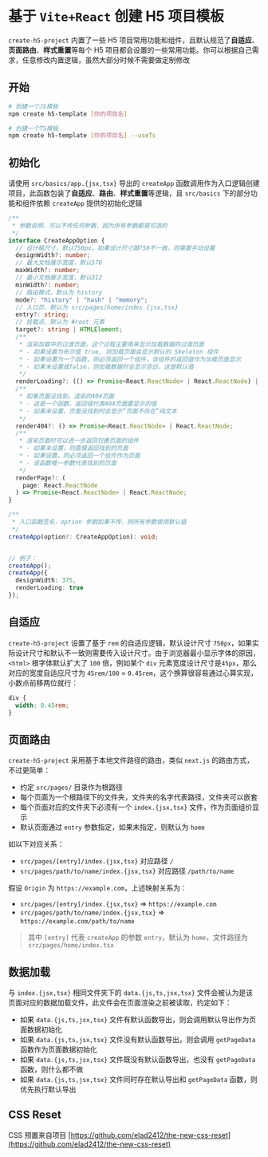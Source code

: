 # 基于 `Vite+React` 创建 H5 项目模板

`create-h5-project` 内置了一些 H5 项目常用功能和组件，且默认规范了**自适应**、**页面路由**、**样式重置**等每个 H5 项目都会设置的一些常用功能。你可以根据自己需求，任意修改内置逻辑，虽然大部分时候不需要做定制修改

## 开始

```bash
# 创建一个JS模板
npm create h5-template [你的项目名]

# 创建一个TS模板
npm create h5-template [你的项目名] --useTs
```

## 初始化

请使用 `src/basics/app.{jsx,tsx}` 导出的 `createApp` 函数调用作为入口逻辑创建项目，此函数包装了**自适应**、**路由**、**样式重置**等逻辑，且 `src/basics` 下的部分功能和组件依赖 `createApp` 提供的初始化逻辑

```ts
/**
 * 参数说明，可以不传任何参数，因为所有参数都是可选的
 */
interface CreateAppOption {
  // 设计稿尺寸，默认750px，如果设计尺寸跟750不一致，则需要手动设置
  designWidth?: number;
  // 最大文档展示宽度，默认576
  maxWidth?: number;
  // 最小文档展示宽度，默认312
  minWidth?: number;
  // 路由模式，默认为 history
  mode?: "history" | "hash" | "memory";
  // 入口页，默认为 src/pages/home/index.{jsx,tsx}
  entry?: string;
  // 挂载点，默认为 #root 元素
  target?: string | HTMLElement;
  /**
   * 渲染加载中的过渡页面，这个过程主要用来显示加载数据的过渡页面
   * - 如果设置为布尔值 true, 则加载页面会显示默认的 Skeleton 组件
   * - 如果设置为一个函数，则必须返回一个组件，该组件的返回值作为加载页面显示
   * - 如果未设置或false，则加载数据时会显示空白，这是默认值
   */
  renderLoading?: (() => Promise<React.ReactNode> | React.ReactNode) | boolean;
  /**
   * 如果页面没找到，渲染的404页面
   * - 这是一个函数，返回值代表404页面要显示的值
   * - 如果未设置，页面没找到时会显示“页面不存在”纯文本
   */
  render404?: () => Promise<React.ReactNode> | React.ReactNode;
  /**
   * 渲染页面时可以进一步返回包裹页面的组件
   * - 如果未设置，则直接返回找到的页面
   * - 如果设置，则必须返回一个组件作为页面
   * - 该函数唯一参数代表找到的页面
   */
  renderPage?: (
    page: React.ReactNode
  ) => Promise<React.ReactNode> | React.ReactNode;
}

/**
 * 入口函数签名，option 参数如果不传，则所有参数使用默认值
 */
createApp(option?: CreateAppOption): void;


// 例子：
createApp();
createApp({
  designWidth: 375,
  renderLoading: true
});
```

## 自适应

`create-h5-project` 设置了基于 `rem` 的自适应逻辑，默认设计尺寸 `750px`，如果实际设计尺寸和默认不一致则需要传入设计尺寸。由于浏览器最小显示字体的原因，`<html>` 根字体默认扩大了 `100` 倍，例如某个 `div` 元素宽度设计尺寸是`45px`，那么对应的宽度自适应尺寸为 `45rem/100` = `0.45rem`，这个换算很容易通过心算实现，小数点前移两位就行：

```css
div {
  width: 0.45rem;
}
```

## 页面路由

`create-h5-project` 采用基于本地文件路径的路由，类似 `next.js` 的路由方式，不过更简单：

- 约定 `src/pages/` 目录作为根路径
- 每个页面为一个根路径下的文件夹，文件夹的名字代表路径，文件夹可以嵌套
- 每个页面对应的文件夹下必须有一个 `index.{jsx,tsx}` 文件，作为页面组价显示
- 默认页面通过 `entry` 参数指定，如果未指定，则默认为 `home`

如以下对应关系：

- `src/pages/[entry]/index.{jsx,tsx}` 对应路径 `/`
- `src/pages/path/to/name/index.{jsx,tsx}` 对应路径 `/path/to/name`

假设 `Origin` 为 `https://example.com`，上述映射关系为：

- `src/pages/[entry]/index.{jsx,tsx}` => `https://example.com`
- `src/pages/path/to/name/index.{jsx,tsx}` => `https://example.com/path/to/name`

> 其中 `[entry]` 代表 `createApp` 的参数 `entry`，默认为 `home`，文件路径为 `src/pages/home/index.tsx`

## 数据加载

与 `index.{jsx,tsx}` 相同文件夹下的 `data.{js,ts,jsx,tsx}` 文件会被认为是该页面对应的数据加载文件，此文件会在页面渲染之前被读取，约定如下：

- 如果 `data.{js,ts,jsx,tsx}` 文件有默认函数导出，则会调用默认导出作为页面数据初始化
- 如果 `data.{js,ts,jsx,tsx}` 文件没有默认函数导出，则会调用 `getPageData` 函数作为页面数据初始化
- 如果 `data.{js,ts,jsx,tsx}` 文件既没有默认函数导出，也没有 `getPageData` 函数，则什么都不做
- 如果 `data.{js,ts,jsx,tsx}` 文件同时存在默认导出和 `getPageData` 函数，则优先执行默认导出

## CSS Reset

CSS 预置来自项目 [https://github.com/elad2412/the-new-css-reset](https://github.com/elad2412/the-new-css-reset)
